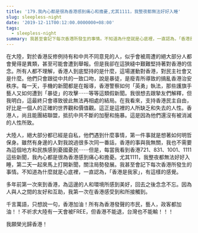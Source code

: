 ```yaml
---
title: '179.我內心都是很為香港感到痛心和擔憂,尤其1111，我整夜都無法好好入睡'
slug: sleepless-night
date: '2019-12-11T00:12:00.0000000+08:00'
tags:
  - sleepless-night
summary: 我甚至會記下每次香港所發生的事情。不知道為什麼就是心底裡，一直認為，「香港是我家」，有這樣的感覺。
---
```

在大陸，對於香港反修例持有和中共不同意見的人，似乎會被周遭的絕大部分人都會覺得是異類，甚至可能會遭到舉報。但是我卻在這狹縫中艱難堅持著對香港的信念。所有人都不理解，香港人到底堅持的是什麼，這場運動對香港，對民主社會又是什麼。他們只會跟從中共的一致口吻，說是暴徒，是廢青所導致的搞亂香港治安秩序。每一天，手機的新聞都是在報導，香港警察如何「英勇」執法，那些護旗手藝人又如何遭到「暴徒」的攻擊⋯⋯等等這類假新聞。我很想去跟摯友們解釋，但我明白，這最終只會導致彼此無法再相處的結局。在我看來，支持香港民主自由，好比是一個人的正確的世界觀和價值觀。這正是這裡的人所缺乏和失去的人性。香港人，尚且能團結聯盟，抵抗中共不斷的加壓和施暴。這是因為他們還沒有被消滅的人性所致。

大陸人，絕大部分都已經是自私，他們遇到什麼事情，第一件事就是想著如何明哲保身。雖然有身邊的人對我說過很多次同一番話，香港的事與我無關，我也不需要為這個地方和民族感到憂國憂民⋯⋯但是，每當我看到香港721、831、1001、1111這些新聞，我內心都是很為香港感到痛心和擔憂。尤其1111，我整夜都無法好好入睡，第二天一起來馬上打開新聞，關注局勢發展。我甚至會記下每次香港所發生的事情。不知道為什麼就是心底裡，一直認為，「香港是我家」，有這樣的感覺。

多年前第一次來到香港，為這邊的人和環境所感到美好，回去之後念念不忘。因為人與人之間的友好和互助，我第一次在香港感受到和所接觸到。

千言萬語，只想說一句，香港加油！所有為香港發聲的市民，藝人，政客都加油！！不祈求大陸有一天會被FREE，但香港不能退，台灣也不能輸！！！

我願榮光歸香港！
